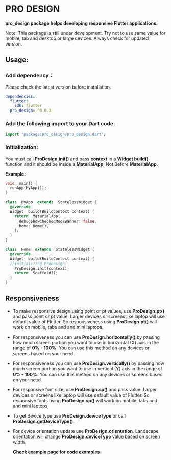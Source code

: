 # PRO DESIGN

**pro_design package helps developing responsive Flutter applications.**

Note: This package is still under development. Try not to use same value for mobile, tab and desktop or large devices. Always check for updated version.

## Usage:

### Add dependency：

Please check the latest version before installation.

```yaml
dependencies:
  flutter:
    sdk: flutter
  pro_design: ^0.0.3
```

### Add the following import to your Dart code:

```dart
import 'package:pro_design/pro_design.dart';
```

### Initialization:

You must call **ProDesign.init()** and pass **context** in a **Widget build()** function and it should be inside a **MaterialApp**, Not Before **MaterialApp**.

**Example:**

```dart
void  main() {
  runApp(MyApp());
}

class  MyApp  extends  StatelessWidget {
  @override
  Widget  build(BuildContext context) {
    return  MaterialApp(
      debugShowCheckedModeBanner: false,
      home: Home(),
    );
  }
}

class  Home  extends  StatelessWidget {
  @override
  Widget  build(BuildContext context) {
  //Initializing ProDesign!
    ProDesign.init(context);
    return  Scaffold();
  }
}
```

## Responsiveness

- To make responsive design using point or pt values, use **ProDesign.pt()** and pass point or pt value. Larger devices or screens like laptop will use default value of Flutter. So responsiveness using **ProDesign.pt()** will work on mobile, tabs and and mini laptops.

- For responsiveness you can use **ProDesign.horizontally()** by passing how much screen portion you want to use in horizontal (X) axis in the range of **0% - 100%**. You can use this method on any devices or screens based on your need.

- For responsiveness you can use **ProDesign.vertically()** by passing how much screen portion you want to use in vertical (Y) axis in the range of **0% - 100%**. You can use this method on any devices or screens based on your need.

- For responsive font size, use **ProDesign.sp()** and pass value. Larger devices or screens like laptop will use default value of Flutter. So responsive fonts using **ProDesign.sp()** will work on mobile, tabs and and mini laptops.

- To get device type use **ProDesign.deviceType** or call **ProDesign.getDeviceType()**.

- For device orientation update use **ProDesign.orientation**. Landscape orientation will change **ProDesign.deviceType** value based on screen width.

  **Check [example](https://pub.dev/packages/pro_design/example) page for code examples**
